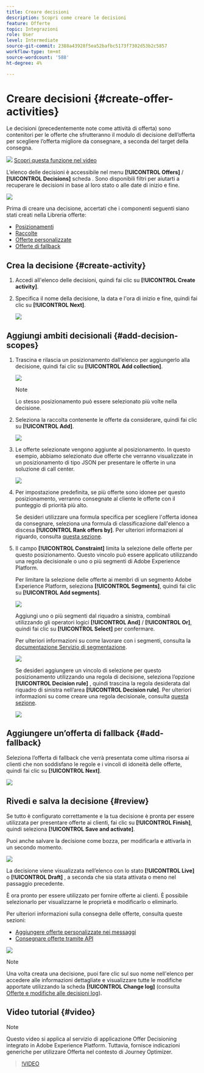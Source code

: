 ```yaml
---
title: Creare decisioni
description: Scopri come creare le decisioni
feature: Offerte
topic: Integrazioni
role: User
level: Intermediate
source-git-commit: 2388a43928f5ea52bafbc5173f7302d53b2c5857
workflow-type: tm+mt
source-wordcount: '588'
ht-degree: 4%

---
```


# Creare decisioni {#create-offer-activities}

Le decisioni (precedentemente note come attività di offerta) sono contenitori per le offerte che sfrutteranno il modulo di decisione dell’offerta per scegliere l’offerta migliore da consegnare, a seconda del target della consegna.

![](../../assets/do-not-localize/how-to-video.png) [Scopri questa funzione nel video](#video)

L’elenco delle decisioni è accessibile nel menu **[!UICONTROL Offers]** / **[!UICONTROL Decisions]** scheda . Sono disponibili filtri per aiutarti a recuperare le decisioni in base al loro stato o alle date di inizio e fine.

![](../../assets/activities-list.png)

Prima di creare una decisione, accertati che i componenti seguenti siano stati creati nella Libreria offerte:

* [Posizionamenti](../offer-library/creating-placements.md)
* [Raccolte](../offer-library/creating-collections.md)
* [Offerte personalizzate](../offer-library/creating-personalized-offers.md)
* [Offerte di fallback](../offer-library/creating-fallback-offers.md)

## Crea la decisione {#create-activity}

1. Accedi all&#39;elenco delle decisioni, quindi fai clic su **[!UICONTROL Create activity]**.

1. Specifica il nome della decisione, la data e l&#39;ora di inizio e fine, quindi fai clic su **[!UICONTROL Next]**.

   ![](../../assets/activities-name.png)

## Aggiungi ambiti decisionali {#add-decision-scopes}

1. Trascina e rilascia un posizionamento dall’elenco per aggiungerlo alla decisione, quindi fai clic su **[!UICONTROL Add collection]**.

   ![](../../assets/activities-placement.png)

   >[!NOTE]
   >
   >Lo stesso posizionamento può essere selezionato più volte nella decisione.

1. Seleziona la raccolta contenente le offerte da considerare, quindi fai clic su **[!UICONTROL Add]**.

   ![](../../assets/activities-collection.png)

1. Le offerte selezionate vengono aggiunte al posizionamento. In questo esempio, abbiamo selezionato due offerte che verranno visualizzate in un posizionamento di tipo JSON per presentare le offerte in una soluzione di call center.

   ![](../../assets/offers-added.png)

1. Per impostazione predefinita, se più offerte sono idonee per questo posizionamento, verranno consegnate al cliente le offerte con il punteggio di priorità più alto.

   Se desideri utilizzare una formula specifica per scegliere l&#39;offerta idonea da consegnare, seleziona una formula di classificazione dall&#39;elenco a discesa **[!UICONTROL Rank offers by]**. Per ulteriori informazioni al riguardo, consulta [questa sezione](../offer-activities/configure-offer-selection.md).

1. Il campo **[!UICONTROL Constraint]** limita la selezione delle offerte per questo posizionamento. Questo vincolo può essere applicato utilizzando una regola decisionale o uno o più segmenti di Adobe Experience Platform.

   Per limitare la selezione delle offerte ai membri di un segmento Adobe Experience Platform, seleziona **[!UICONTROL Segments]**, quindi fai clic su **[!UICONTROL Add segments]**.

   ![](../../assets/activity_constraint_segment.png)

   Aggiungi uno o più segmenti dal riquadro a sinistra, combinali utilizzando gli operatori logici **[!UICONTROL And]** / **[!UICONTROL Or]**, quindi fai clic su **[!UICONTROL Select]** per confermare.

   Per ulteriori informazioni su come lavorare con i segmenti, consulta la [documentazione Servizio di segmentazione](https://experienceleague.adobe.com/docs/experience-platform/segmentation/home.html).

   ![](../../assets/activity_constraint_segment2.png)

   Se desideri aggiungere un vincolo di selezione per questo posizionamento utilizzando una regola di decisione, seleziona l’opzione **[!UICONTROL Decision rule]** , quindi trascina la regola desiderata dal riquadro di sinistra nell’area **[!UICONTROL Decision rule]**. Per ulteriori informazioni su come creare una regola decisionale, consulta [questa sezione](../offer-library/creating-decision-rules.md).

   ![](../../assets/activity_constraint_rule.png)

## Aggiungere un’offerta di fallback {#add-fallback}

Seleziona l’offerta di fallback che verrà presentata come ultima risorsa ai clienti che non soddisfano le regole e i vincoli di idoneità delle offerte, quindi fai clic su **[!UICONTROL Next]**.

![](../../assets/add-fallback-offer.png)

## Rivedi e salva la decisione {#review}

Se tutto è configurato correttamente e la tua decisione è pronta per essere utilizzata per presentare offerte ai clienti, fai clic su **[!UICONTROL Finish]**, quindi seleziona **[!UICONTROL Save and activate]**.

Puoi anche salvare la decisione come bozza, per modificarla e attivarla in un secondo momento.

![](../../assets/save-activities.png)

La decisione viene visualizzata nell’elenco con lo stato **[!UICONTROL Live]** o **[!UICONTROL Draft]** , a seconda che sia stata attivata o meno nel passaggio precedente.

È ora pronto per essere utilizzato per fornire offerte ai clienti. È possibile selezionarlo per visualizzarne le proprietà e modificarlo o eliminarlo.

Per ulteriori informazioni sulla consegna delle offerte, consulta queste sezioni:

* [Aggiungere offerte personalizzate nei messaggi](../../deliver-personalized-offers.md)
* [Consegnare offerte tramite API](../api-reference/decisions-api/deliver-offers.md)

![](../../assets/activities-created.png)

>[!NOTE]
>
>Una volta creata una decisione, puoi fare clic sul suo nome nell&#39;elenco per accedere alle informazioni dettagliate e visualizzare tutte le modifiche apportate utilizzando la scheda **[!UICONTROL Change log]** (consulta [Offerte e modifiche alle decisioni log](../get-started/user-interface.md#changes-log)).

## Video tutorial {#video}

>[!NOTE]
>
>Questo video si applica al servizio di applicazione Offer Decisioning integrato in Adobe Experience Platform. Tuttavia, fornisce indicazioni generiche per utilizzare Offerta nel contesto di Journey Optimizer.

>[!VIDEO](https://video.tv.adobe.com/v/329606?quality=12)
